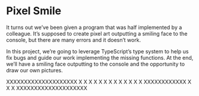 # Pixel Smile

It turns out we’ve been given a program that was half implemented by a colleague. It’s supposed to create pixel art outputting a smiling face to the console, but there are many errors and it doesn’t work.

In this project, we’re going to leverage TypeScript’s type system to help us fix bugs and guide our work implementing the missing functions. At the end, we’ll have a smiling face outputting to the console and the opportunity to draw our own pictures.

XXXXXXXXXXXXXXXXXXXX
X                  X
X      X    X      X
X                  X
X   X          X   X
X   XXXXXXXXXXXX   X
X                  X
XXXXXXXXXXXXXXXXXXXX
